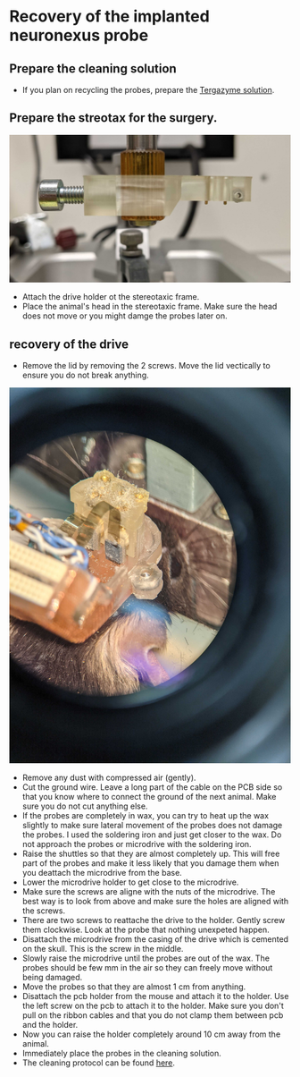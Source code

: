 # Recovery of the implanted neuronexus probe

## Prepare the cleaning solution
* If you plan on recycling the probes, prepare the [Tergazyme solution](cleaning.md).

## Prepare the streotax for the surgery. 
![](figures/PXL_20210206_130623489.jpg)
* Attach the drive holder ot the stereotaxic frame. 
* Place the animal's head in the stereotaxic frame. Make sure the head does not move or you might damge the probes later on.

## recovery of the drive 
* Remove the lid by removing the 2 screws. Move the lid vectically to ensure you do not break anything. 

![](figures/remove-the-lid.jpg)
* Remove any dust with compressed air (gently).
* Cut the ground wire. Leave a long part of the cable on the PCB side so that you know where to connect the ground of the next animal. Make sure you do not cut anything else.
* If the probes are completely in wax, you can try to heat up the wax slightly to make sure lateral movement of the probes does not damage the probes. I used the soldering iron and just get closer to the wax. Do not approach the probes or microdrive with the soldering iron.
* Raise the shuttles so that they are almost completely up. This will free part of the probes and make it less likely that you damage them when you deattach the microdrive from the base.
* Lower the microdrive holder to get close to the microdrive.
* Make sure the screws are aligne with the nuts of the microdrive. The best way is to look from above and make sure the holes are aligned with the screws.
* There are two screws to reattache the drive to the holder. Gently screw them clockwise. Look at the probe that nothing unexpeted happen. 
* Disattach the microdrive from the casing of the drive which is cemented on the skull. This is the screw in the middle.
* Slowly raise the microdrive until the probes are out of the wax. The probes should be few mm in the air so they can freely move without being damaged.
* Move the probes so that they are almost 1 cm from anything. 
* Disattach the pcb holder from the mouse and attach it to the holder. Use the left screw on the pcb to attach it to the holder. Make sure you don't pull on the ribbon cables and that you do not clamp them between pcb and the holder. 
* Now you can raise the holder completely around 10 cm away from the animal. 
* Immediately place the probes in the cleaning solution.
* The cleaning protocol can be found [here](cleaning.md).
